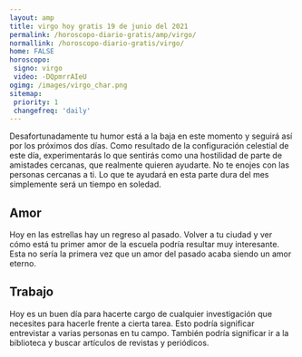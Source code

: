 ```yaml
---
layout: amp
title: virgo hoy gratis 19 de junio del 2021 
permalink: /horoscopo-diario-gratis/amp/virgo/
normallink: /horoscopo-diario-gratis/virgo/
home: FALSE
horoscopo:
 signo: virgo
 video: -DQpmrrAIeU
ogimg: /images/virgo_char.png
sitemap:
 priority: 1
 changefreq: 'daily'
---
```



Desafortunadamente tu humor está a la baja en este momento y seguirá así por los próximos dos días. Como resultado de la configuración celestial de este día, experimentarás lo que sentirás como una hostilidad de parte de amistades cercanas, que realmente quieren ayudarte. No te enojes con las personas cercanas a ti. Lo que te ayudará en esta parte dura del mes simplemente será un tiempo en soledad.

## Amor

Hoy en las estrellas hay un regreso al pasado. Volver a tu ciudad y ver cómo está tu primer amor de la escuela podría resultar muy interesante. Esta no sería la primera vez que un amor del pasado acaba siendo un amor eterno.

## Trabajo

Hoy es un buen día para hacerte cargo de cualquier investigación que necesites para hacerle frente a cierta tarea. Esto podría significar entrevistar a varias personas en tu campo. También podría significar ir a la biblioteca y buscar artículos de revistas y periódicos.